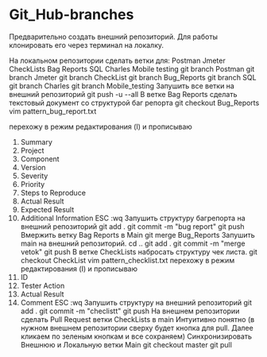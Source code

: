 # Git_Hub-branches
Предварительно создать внешний репозиторий. Для работы клонировать его через терминал на локалку.

На локальном репозитории сделать ветки для:
Postman
Jmeter
CheckLists
Bag Reports
SQL
Charles
Mobile testing
git branch Postman
git branch Jmeter
git branch CheckList
git branch Bug_Reports 
git branch SQL
git branch Charles
git branch Mobile_testing
Запушить все ветки на внешний репозиторий
git push -u --all
В ветке Bag Reports сделать текстовый документ со структурой баг репорта
git checkout Bug_Reports
vim pattern_bug_report.txt


 перехожу в режим редактирования (I) и прописываю 
1. Summary
2. Project
3. Component
4. Version
5. Severity
6. Priority
7. Steps to Reproduce
8. Actual Result
9. Expected Result
10. Additional Information
  ESC 
  :wq
Запушить структуру багрепорта на внешний репозиторий
git add .
git commit -m "bug report"
git push
Вмержить ветку Bag Reports в Main
git merge Bug_Reports
Запушить main на внешний репозиторий.
cd ..
git add .
git commit -m "merge vetok"
git push
В ветке CheckLists набросать структуру чек листа.
git checkout CheckList
vim pattern_checklist.txt
  перехожу в режим редактирования (I) и прописываю
1. ID
2. Tester Action
3. Actual Result
4. Comment
  ESC 
  :wq
Запушить структуру на внешний репозиторий
git add .
git commit -m "checlistt"
git push
На внешнем репозитории сделать Pull Request ветки CheckLists в main
Интуитивно понятно (в нужном  внешнем репозитории сверху будет кнопка для pull. 
Далее кликаем по зеленым кнопкам и все сохраняем)
Синхронизировать Внешнюю и Локальную ветки Main
git checkout master
git pull
